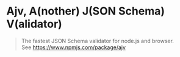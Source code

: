 #	Ajv, A(nother) J(SON Schema) V(alidator)

>	The fastest JSON Schema validator for node.js and browser.   
>	See https://www.npmjs.com/package/ajv
